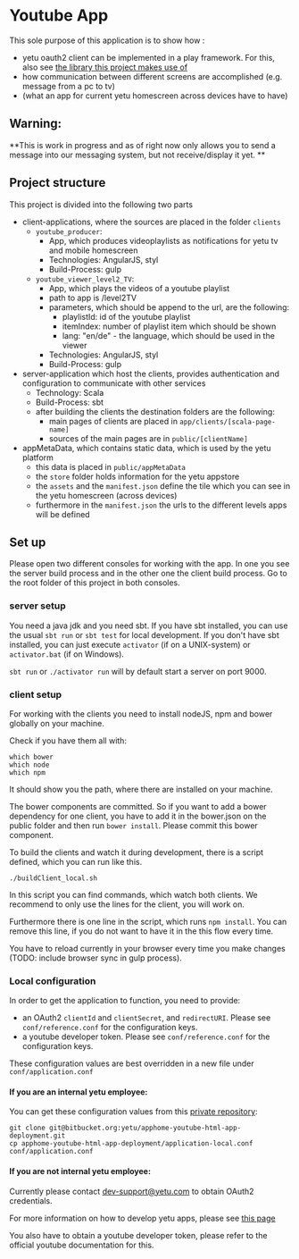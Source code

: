 # Youtube App
This sole purpose of this application is to show how :

* yetu oauth2 client can be implemented in a play framework. For this, also see [the library this project makes use of](https://github.com/yetu/yetu-play-authenticator)
* how communication between different screens are accomplished (e.g. message from a pc to tv)
* (what an app for current yetu homescreen across devices have to have)

## Warning:

**This is work in progress and as of right now only allows you to send a message into our messaging system, but not receive/display it yet. **

## Project structure
This project is divided into the following two parts

* client-applications, where the sources are placed in the folder `clients`
    * `youtube_producer`:
        * App, which produces videoplaylists as notifications for yetu tv and mobile homescreen
        * Technologies: AngularJS, styl
        * Build-Process: gulp
    * `youtube_viewer_level2_TV`:
        * App, which plays the videos of a youtube playlist
        * path to app is /level2TV
        * parameters, which should be append to the url, are the following:
            * playlistId: id of the youtube playlist
            * itemIndex: number of playlist item which should be shown
            * lang: "en/de" - the language, which should be used in the viewer
        * Technologies: AngularJS, styl
        * Build-Process: gulp
* server-application which host the clients, provides authentication and configuration to communicate with other services
    * Technology: Scala
    * Build-Process: sbt
    * after building the clients the destination folders are the following:
        * main pages of clients are placed in `app/clients/[scala-page-name]`
        * sources of the main pages are in `public/[clientName]`
* appMetaData, which contains static data, which is used by the yetu platform
    * this data is placed in `public/appMetaData`
    * the `store` folder holds information for the yetu appstore
    * the `assets` and the `manifest.json` define the tile which you can see in the yetu homescreen (across devices)
    * furthermore in the `manifest.json` the urls to the different levels apps will be defined
    
## Set up

Please open two different consoles for working with the app. In one you see the server build process
and in the other one the client build process. Go to the root folder of this project in both consoles.

### server setup

You need a java jdk and you need sbt. If you have sbt installed, you can use the usual `sbt run` or `sbt test` for local development.
If you don't have sbt installed, you can just execute `activator` (if on a UNIX-system) or `activator.bat` (if on Windows).

`sbt run` or `./activator run` will by default start a server on port 9000.

### client setup

For working with the clients you need to install nodeJS, npm and bower globally on your machine.

Check if you have them all with:
```
which bower
which node
which npm
```
It should show you the path, where there are installed on your machine.

The bower components are committed. So if you want to add a bower dependency for one client, you have to 
add it in the bower.json on the public folder and then run `bower install`. Please commit this bower component.

To build the clients and watch it during development, there is a script defined, which you can run like this.

```
./buildClient_local.sh
```

In this script you can find commands, which watch both clients. We recommend to only use the lines for the client, you
will work on.

Furthermore there is one line in the script, which runs `npm install`. You can remove this line, if you do not want to have it
in the this flow every time.

You have to reload currently in your browser every time you make changes (TODO: include browser sync in gulp process).

### Local configuration

In order to get the application to function, you need to provide:

- an OAuth2 `clientId` and `clientSecret`, and `redirectURI`. Please see `conf/reference.conf` for the configuration keys.
- a youtube developer token. Please see `conf/reference.conf` for the configuration keys.

These configuration values are best overridden in a new file under `conf/application.conf`

#### If you are an internal yetu employee:

You can get these configuration values from this [private repository](https://bitbucket.org/yetu/apphome-youtube-html-app-deployment):

```
git clone git@bitbucket.org:yetu/apphome-youtube-html-app-deployment.git
cp apphome-youtube-html-app-deployment/application-local.conf conf/application.conf
```

#### If you are not internal yetu employee:

Currently please contact dev-support@yetu.com to obtain OAuth2 credentials.

For more information on how to develop yetu apps, please see [this page](https://github.com/yetu/app-development-workflow/wiki/How-to-develop-Apps-for-the-yetu-platform%3F)

You also have to obtain a youtube developer token, please refer to the official youtube documentation for this.

